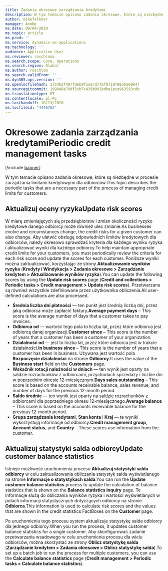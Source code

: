 ```yaml
---
title: Zadania okresowe zarządzania kredytami
description: W tym temacie opisano zadania okresowe, które są niezbędne w procesie zarządzania limitami kredytowymi dla odbiorców.
author: mikefalkner
manager: AnnBe
ms.date: 09/04/2019
ms.topic: article
ms.prod: ''
ms.service: dynamics-ax-applications
ms.technology: ''
audience: Application User
ms.reviewer: roschloma
ms.search.scope: Core, Operations
ms.search.region: Global
ms.author: roschlom
ms.search.validFrom: ''
ms.dyn365.ops.version: ''
ms.openlocfilehash: 17b4b2f487fdeb9f1aa7d77bf87197885ba60e47
ms.sourcegitcommit: 199848e78df5cb7c439b001bdbe1ece963593cdb
ms.translationtype: HT
ms.contentlocale: pl-PL
ms.lasthandoff: 10/13/2020
ms.locfileid: "4446762"
---
```

# <a name="periodic-credit-management-tasks"></a><span data-ttu-id="17761-103">Okresowe zadania zarządzania kredytami</span><span class="sxs-lookup"><span data-stu-id="17761-103">Periodic credit management tasks</span></span>

[!include [banner](../includes/banner.md)]

<span data-ttu-id="17761-104">W tym temacie opisano zadania okresowe, które są niezbędne w procesie zarządzania limitami kredytowymi dla odbiorców.</span><span class="sxs-lookup"><span data-stu-id="17761-104">This topic describes the periodic tasks that are a necessary part of the process of managing credit limits for customers.</span></span>

## <a name="update-risk-scores"></a><span data-ttu-id="17761-105">Aktualizuj oceny ryzyka</span><span class="sxs-lookup"><span data-stu-id="17761-105">Update risk scores</span></span>

<span data-ttu-id="17761-106">W miarę zmieniających się przedsiębiorstw i zmian okoliczności ryzyko kredytowe danego odbiorcy może również ulec zmianie.</span><span class="sxs-lookup"><span data-stu-id="17761-106">As businesses evolve and circumstances change, the credit risks for a given customer can also change.</span></span> <span data-ttu-id="17761-107">Aby ułatwić obsługę odpowiednich limitów kredytowych dla odbiorców, należy okresowo sprawdzać kryteria dla każdego wyniku ryzyka i aktualizować wyniki dla każdego odbiorcy.</span><span class="sxs-lookup"><span data-stu-id="17761-107">To help maintain appropriate credit limits for your customers, you must periodically review the criteria for each risk score and update the scores for each customer.</span></span> <span data-ttu-id="17761-108">Poniższe wyniki można zaktualizować, korzystając ze strony **Aktualizowanie wyników ryzyka** (**Kredyty i Windykacja \> Zadania okresowe \> Zarządzanie kredytem \> Aktualizowanie wyników ryzyka**).</span><span class="sxs-lookup"><span data-stu-id="17761-108">You can update the following scores by using the **Update risk scores** page (**Credit and collections \> Periodic tasks \> Credit management \> Update risk scores**).</span></span> <span data-ttu-id="17761-109">Przetwarzane są również wszystkie zdefiniowane przez użytkownika obliczenia.</span><span class="sxs-lookup"><span data-stu-id="17761-109">All user-defined calculations are also processed.</span></span>

- <span data-ttu-id="17761-110">**Średnia liczba dni płatności** — ten punkt jest średnią liczbą dni, przez jaką odbiorca może zapłacić faktury.</span><span class="sxs-lookup"><span data-stu-id="17761-110">**Average payment days** – This score is the average number of days that a customer takes to pay invoices.</span></span>
- <span data-ttu-id="17761-111">**Odbiorca od** — wartość tego pola to liczba lat, przez które odbiorca jest odbiorcą danej organizacji.</span><span class="sxs-lookup"><span data-stu-id="17761-111">**Customer since** – This score is the number of years that a customer has been a customer of your organization.</span></span>
- <span data-ttu-id="17761-112">**Działalność od** — jest to liczba lat, przez które odbiorca jest w trakcie działalności.</span><span class="sxs-lookup"><span data-stu-id="17761-112">**In business since** – This score is the number of years that a customer has been in business.</span></span> <span data-ttu-id="17761-113">Używana jest wartość pola **Rozpoczęcie działalności** na stronie **Odbiorcy**.</span><span class="sxs-lookup"><span data-stu-id="17761-113">It uses the value of the **Business start** field on the **Customers** page.</span></span>
- <span data-ttu-id="17761-114">**Wskaźnik rotacji należności w dniach** — ten wynik jest oparty na saldzie rozrachunków z odbiorcami, przychodach sprzedaży i liczbie dni w poprzednim okresie 12-miesięcznym.</span><span class="sxs-lookup"><span data-stu-id="17761-114">**Days sales outstanding** – This score is based on the accounts receivable balance, sales revenue, and number of days for the previous 12-month period.</span></span>
- <span data-ttu-id="17761-115">**Saldo średnie** — ten wynik jest oparty na saldzie rozrachunków z odbiorcami dla poprzedniego okresu 12-miesięcznego.</span><span class="sxs-lookup"><span data-stu-id="17761-115">**Average balance** – This score is based on the accounts receivable balance for the previous 12-month period.</span></span>
- <span data-ttu-id="17761-116">**Grupa zarządzania kredytami**, **Stan konta** i **Kraj** — te wyniki wykorzystują informacje od odbiorcy.</span><span class="sxs-lookup"><span data-stu-id="17761-116">**Credit management group**, **Account status**, and **Country** – These scores use information from the customer.</span></span>

## <a name="update-customer-balance-statistics"></a><span data-ttu-id="17761-117">Aktualizuj statystyki salda odbiorcy</span><span class="sxs-lookup"><span data-stu-id="17761-117">Update customer balance statistics</span></span>

<span data-ttu-id="17761-118">Istnieje możliwość uruchomienia procesu **Aktualizuj statystyki salda odbiorcy** w celu zaktualizowania obliczania statystyk salda wyświetlanego na stronie **Informacje o statystykach salda**.</span><span class="sxs-lookup"><span data-stu-id="17761-118">You can run the **Update customer balance statistics** process to update the calculation of balance statistics that is shown on the **Balance statistics inquiry** page.</span></span> <span data-ttu-id="17761-119">Te informacje służą do obliczania wyników ryzyka i wartości wyświetlanych w polach informacji statystycznych dotyczących odbiorcy na stronie **Odbiorca**.</span><span class="sxs-lookup"><span data-stu-id="17761-119">This information is used to calculate risk scores and the values that are shown in the credit statistics FactBoxes on the **Customer** page.</span></span>

<span data-ttu-id="17761-120">Po uruchomieniu tego procesu system aktualizuje statystykę salda odbiorcy dla jednego odbiorcy.</span><span class="sxs-lookup"><span data-stu-id="17761-120">When you run the process, it updates customer balance statistics for a single customer.</span></span> <span data-ttu-id="17761-121">Aby skonfigurować zadanie przetwarzania wsadowego w celu uruchomienia procesu dla wielu odbiorców, można skorzystać ze strony **Oblicz statystykę salda** (**Zarządzanie kredytem \> Zadania okresowe \> Oblicz statystykę salda**).</span><span class="sxs-lookup"><span data-stu-id="17761-121">To set up a batch job to run the process for multiple customers, you can use the **Calculate balance statistics** page (**Credit management \> Periodic tasks \> Calculate balance statistics**).</span></span>
